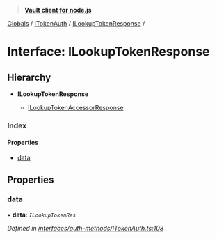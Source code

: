 > **[Vault client for node.js](../README.md)**

[Globals](../globals.md) / [ITokenAuth](../modules/itokenauth.md) / [ILookupTokenResponse](itokenauth.ilookuptokenresponse.md) /

# Interface: ILookupTokenResponse

## Hierarchy

* **ILookupTokenResponse**

  * [ILookupTokenAccessorResponse](itokenauth.ilookuptokenaccessorresponse.md)

### Index

#### Properties

* [data](itokenauth.ilookuptokenresponse.md#data)

## Properties

###  data

• **data**: *`ILookupTokenRes`*

*Defined in [interfaces/auth-methods/ITokenAuth.ts:108](https://github.com/theogravity/vault-tacular/blob/39d6e20/src/interfaces/auth-methods/ITokenAuth.ts#L108)*